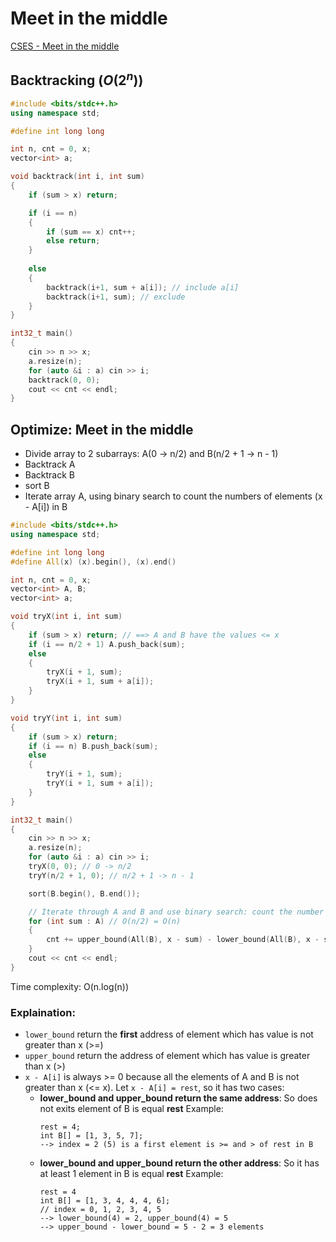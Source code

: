 # Meet in the middle

[CSES - Meet in the middle](https://cses.fi/problemset/task/1628/)

## Backtracking $(O(2^n))$
```cpp
#include <bits/stdc++.h>
using namespace std;

#define int long long

int n, cnt = 0, x;
vector<int> a;

void backtrack(int i, int sum)
{
    if (sum > x) return;

    if (i == n)
    {
        if (sum == x) cnt++;
        else return;
    }
    
    else
    {
        backtrack(i+1, sum + a[i]); // include a[i]
        backtrack(i+1, sum); // exclude
    }
}

int32_t main()
{
    cin >> n >> x;
    a.resize(n);
    for (auto &i : a) cin >> i;
    backtrack(0, 0);
    cout << cnt << endl;
}
```

## Optimize: Meet in the middle
- Divide array to 2 subarrays: A(0 -> n/2) and B(n/2 + 1 -> n - 1)
- Backtrack A
- Backtrack B
- sort B
- Iterate array A, using binary search to count the numbers of elements (x - A[i]) in B

```cpp
#include <bits/stdc++.h>
using namespace std;

#define int long long
#define All(x) (x).begin(), (x).end()

int n, cnt = 0, x;
vector<int> A, B;
vector<int> a;

void tryX(int i, int sum)
{
    if (sum > x) return; // ==> A and B have the values <= x
    if (i == n/2 + 1) A.push_back(sum);
    else
    {
        tryX(i + 1, sum);
        tryX(i + 1, sum + a[i]);
    }
}

void tryY(int i, int sum)
{
    if (sum > x) return;
    if (i == n) B.push_back(sum);
    else
    {
        tryY(i + 1, sum);
        tryY(i + 1, sum + a[i]);
    }
}

int32_t main()
{
    cin >> n >> x;
    a.resize(n);
    for (auto &i : a) cin >> i;
    tryX(0, 0); // 0 -> n/2
    tryY(n/2 + 1, 0); // n/2 + 1 -> n - 1

    sort(B.begin(), B.end());

    // Iterate through A and B and use binary search: count the number of elements in B have value = x - A[i]
    for (int sum : A) // O(n/2) = O(n)
    {
        cnt += upper_bound(All(B), x - sum) - lower_bound(All(B), x - sum); // O(log(n/2)) = O(log(n))
    }
    cout << cnt << endl;
}
```
Time complexity: O(n.log(n))
### Explaination:
- `lower_bound` return the **first** address of element which has value is not greater than x (>=)
- `upper_bound` return the address of element which has value is greater than x (>)
- `x - A[i]` is always >= 0 because all the elements of A and B is not greater than x (<= x). Let `x - A[i] = rest`, so it has two cases:
  + **lower_bound and upper_bound return the same address**: So does not exits element of B is equal **rest**
    Example:
    ```
    rest = 4;
    int B[] = [1, 3, 5, 7];
    --> index = 2 (5) is a first element is >= and > of rest in B
    ```
  + **lower_bound and upper_bound return the other address**: So it has at least 1 element in B is equal **rest**
    Example:
    ```
    rest = 4
    int B[] = [1, 3, 4, 4, 4, 6];
    // index = 0, 1, 2, 3, 4, 5
    --> lower_bound(4) = 2, upper_bound(4) = 5
    --> upper_bound - lower_bound = 5 - 2 = 3 elements
    ```
